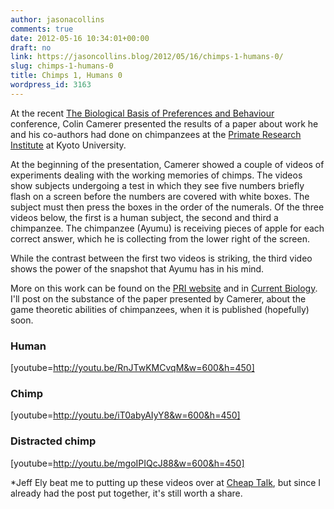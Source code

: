 ```yaml
---
author: jasonacollins
comments: true
date: 2012-05-16 10:34:01+00:00
draft: no
link: https://jasoncollins.blog/2012/05/16/chimps-1-humans-0/
slug: chimps-1-humans-0
title: Chimps 1, Humans 0
wordpress_id: 3163
---
```


At the recent [The Biological Basis of Preferences and Behaviour](https://jasoncollins.blog/2012/05/the-biological-basis-of-preferences-and-behaviour-conference/) conference, Colin Camerer presented the results of a paper about work he and his co-authors had done on chimpanzees at the [Primate Research Institute](http://www.pri.kyoto-u.ac.jp/) at Kyoto University.

At the beginning of the presentation, Camerer showed a couple of videos of experiments dealing with the working memories of chimps. The videos show subjects undergoing a test in which they see five numbers briefly flash on a screen before the numbers are covered with white boxes. The subject must then press the boxes in the order of the numerals. Of the three videos below, the first is a human subject, the second and third a chimpanzee. The chimpanzee (Ayumu) is receiving pieces of apple for each correct answer, which he is collecting from the lower right of the screen.

While the contrast between the first two videos is striking, the third video shows the power of the snapshot that Ayumu has in his mind.

More on this work can be found on the [PRI website](http://www.pri.kyoto-u.ac.jp/ai/en/publication/matsuzawa/Inoue2007.html) and in [Current Biology](http://dx.doi.org/10.1016/j.cub.2007.10.027). I'll post on the substance of the paper presented by Camerer, about the game theoretic abilities of chimpanzees, when it is published (hopefully) soon.


### Human


[youtube=http://youtu.be/RnJTwKMCvqM&w=600&h=450]


### Chimp


[youtube=http://youtu.be/iT0abyAIyY8&w=600&h=450]


### Distracted chimp


[youtube=http://youtu.be/mgoIPIQcJ88&w=600&h=450]

*Jeff Ely beat me to putting up these videos over at [Cheap Talk](http://cheaptalk.org/2012/05/11/chimpanzees-think-faster-than-humans/), but since I already had the post put together, it's still worth a share.
